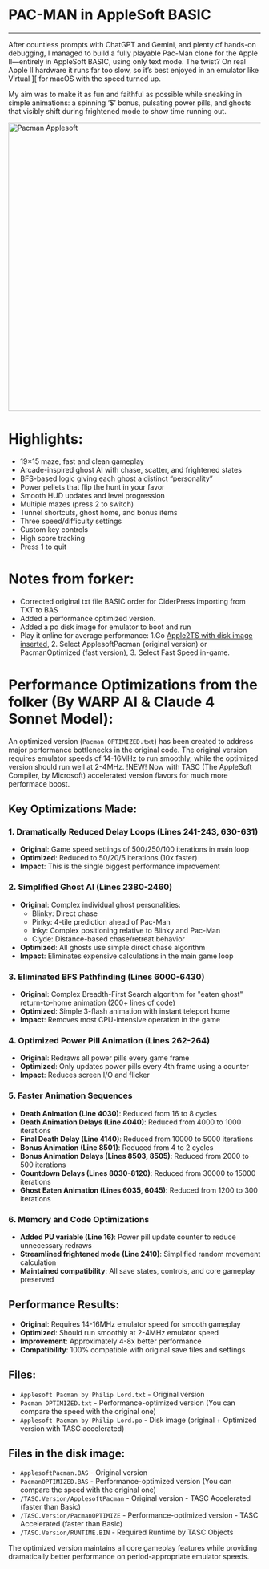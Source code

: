 # PAC-MAN in AppleSoft BASIC
____________________________

After countless prompts with ChatGPT and Gemini, and plenty of hands-on debugging, I managed to build a fully playable Pac-Man clone for the Apple II—entirely in AppleSoft BASIC, using only text mode. The twist? On real Apple II hardware it runs far too slow, so it’s best enjoyed in an emulator like Virtual ][ for macOS with the speed turned up.

My aim was to make it as fun and faithful as possible while sneaking in simple animations: a spinning ‘$’ bonus, pulsating power pills, and ghosts that visibly shift during frightened mode to show time running out.

<img width="792" height="575" alt="Pacman Applesoft" src="https://github.com/user-attachments/assets/4d34f8b0-929b-4b65-95f8-b1603eb91e8b" />

# Highlights:

- 19×15 maze, fast and clean gameplay
- Arcade-inspired ghost AI with chase, scatter, and frightened states
- BFS-based logic giving each ghost a distinct “personality”
- Power pellets that flip the hunt in your favor
- Smooth HUD updates and level progression
- Multiple mazes (press 2 to switch)
- Tunnel shortcuts, ghost home, and bonus items
- Three speed/difficulty settings
- Custom key controls
- High score tracking
- Press 1 to quit

# Notes from forker:
- Corrected original txt file BASIC order for CiderPress importing from TXT to BAS
- Added a performance optimized version.
- Added a po disk image for emulator to boot and run
- Play it online for average performance: 1.Go [Apple2TS with disk image inserted](https://anomixer.github.io/apple2ts/?color=color&speed=ludicrous#https://raw.githubusercontent.com/anomixer/Applesoft-PACMAN/refs/heads/main/Applesoft%20Pacman%20by%20Philip%20Lord.po), 2. Select ApplesoftPacman (original version) or PacmanOptimized (fast version), 3. Select Fast Speed in-game.


# Performance Optimizations from the folker (By WARP AI & Claude 4 Sonnet Model):

An optimized version (`Pacman OPTIMIZED.txt`) has been created to address major performance bottlenecks in the original code. The original version requires emulator speeds of 14-16MHz to run smoothly, while the optimized version should run well at 2-4MHz.
!NEW! Now with TASC (The AppleSoft Compiler, by Microsoft) accelerated version flavors for much more performace boost.

## Key Optimizations Made:

### 1. Dramatically Reduced Delay Loops (Lines 241-243, 630-631)
- **Original**: Game speed settings of 500/250/100 iterations in main loop
- **Optimized**: Reduced to 50/20/5 iterations (10x faster)
- **Impact**: This is the single biggest performance improvement

### 2. Simplified Ghost AI (Lines 2380-2460)
- **Original**: Complex individual ghost personalities:
  - Blinky: Direct chase
  - Pinky: 4-tile prediction ahead of Pac-Man
  - Inky: Complex positioning relative to Blinky and Pac-Man
  - Clyde: Distance-based chase/retreat behavior
- **Optimized**: All ghosts use simple direct chase algorithm
- **Impact**: Eliminates expensive calculations in the main game loop

### 3. Eliminated BFS Pathfinding (Lines 6000-6430)
- **Original**: Complex Breadth-First Search algorithm for "eaten ghost" return-to-home animation (200+ lines of code)
- **Optimized**: Simple 3-flash animation with instant teleport home
- **Impact**: Removes most CPU-intensive operation in the game

### 4. Optimized Power Pill Animation (Lines 262-264)
- **Original**: Redraws all power pills every game frame
- **Optimized**: Only updates power pills every 4th frame using a counter
- **Impact**: Reduces screen I/O and flicker

### 5. Faster Animation Sequences
- **Death Animation (Line 4030)**: Reduced from 16 to 8 cycles
- **Death Animation Delays (Line 4040)**: Reduced from 4000 to 1000 iterations
- **Final Death Delay (Line 4140)**: Reduced from 10000 to 5000 iterations
- **Bonus Animation (Line 8501)**: Reduced from 4 to 2 cycles
- **Bonus Animation Delays (Lines 8503, 8505)**: Reduced from 2000 to 500 iterations
- **Countdown Delays (Lines 8030-8120)**: Reduced from 30000 to 15000 iterations
- **Ghost Eaten Animation (Lines 6035, 6045)**: Reduced from 1200 to 300 iterations

### 6. Memory and Code Optimizations
- **Added PU variable (Line 16)**: Power pill update counter to reduce unnecessary redraws
- **Streamlined frightened mode (Line 2410)**: Simplified random movement calculation
- **Maintained compatibility**: All save states, controls, and core gameplay preserved

## Performance Results:
- **Original**: Requires 14-16MHz emulator speed for smooth gameplay
- **Optimized**: Should run smoothly at 2-4MHz emulator speed
- **Improvement**: Approximately 4-8x better performance
- **Compatibility**: 100% compatible with original save files and settings

## Files:
- `Applesoft Pacman by Philip Lord.txt` - Original version
- `Pacman OPTIMIZED.txt` - Performance-optimized version (You can compare the speed with the original one)
- `Applesoft Pacman by Philip Lord.po` - Disk image (original + Optimized version with TASC accelerated)

## Files in the disk image:
- `ApplesoftPacman.BAS` - Original version
- `PacmanOPTIMIZED.BAS` - Performance-optimized version (You can compare the speed with the original one)
- `/TASC.Version/ApplesoftPacman` - Original version - TASC Accelerated (faster than Basic)
- `/TASC.Version/PacmanOPTIMIZE` - Performance-optimized version - TASC Accelerated (faster than Basic)
- `/TASC.Version/RUNTIME.BIN` - Required Runtime by TASC Objects

The optimized version maintains all core gameplay features while providing dramatically better performance on period-appropriate emulator speeds.

